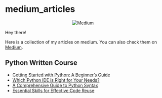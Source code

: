 # medium_articles

<div align='center'>

[![Medium](https://img.shields.io/badge/Medium-grey?logo=medium)](https://medium.com/@filipefilardi)

</div>

Hey there!

Here is a collection of my articles on medium. You can also check them on [Medium](https://medium.com/@filipefilardi).

## Python Written Course

- [Getting Started with Python: A Beginner’s Guide](https://medium.com/@filipefilardi/getting-started-with-python-a-beginners-guide-9de15d4e9824)
- [Which Python IDE is Right for Your Needs?](https://medium.com/@filipefilardi/which-python-ide-is-right-for-your-needs-9d18fe82d55c)
- [A Comprehensive Guide to Python Syntax](https://medium.com/@filipefilardi/a-comprehensive-guide-to-python-syntax-3204f07cb175)
- [Essential Skills for Effective Code Reuse](https://medium.com/@filipefilardi/essential-skills-for-effective-code-reuse-31ca420d435a)
